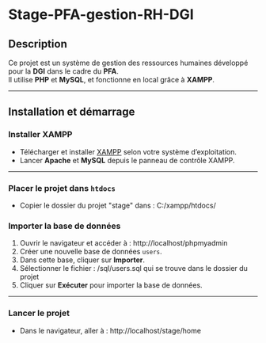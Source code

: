 # Stage-PFA-gestion-RH-DGI

##  Description
Ce projet est un système de gestion des ressources humaines développé pour la **DGI** dans le cadre du **PFA**.  
Il utilise **PHP** et **MySQL**, et fonctionne en local grâce à **XAMPP**.

---

## Installation et démarrage

###  Installer XAMPP
- Télécharger et installer [XAMPP](https://www.apachefriends.org/download.html) selon votre système d’exploitation.
- Lancer **Apache** et **MySQL** depuis le panneau de contrôle XAMPP.

---

###  Placer le projet dans `htdocs`
- Copier le dossier du projet "stage"  dans :   C:/xampp/htdocs/

###  Importer la base de données
1. Ouvrir le navigateur et accéder à :  http://localhost/phpmyadmin
2. Créer une nouvelle base de données `users`.
3. Dans cette base, cliquer sur **Importer**.
4. Sélectionner le fichier :   /sql/users.sql  qui se trouve dans le dossier du projet
5. Cliquer sur **Exécuter** pour importer la base de données.

---

###  Lancer le projet
- Dans le navigateur, aller à :  http://localhost/stage/home


